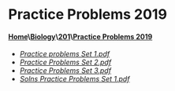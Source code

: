 # Practice Problems 2019
#### [Home](..\..\..)\\[Biology](..\..)\\[201](..)\\[Practice Problems 2019]()
- [_Practice problems Set 1.pdf_](Practice%20problems%20Set%201.pdf)
- [_Practice Problems Set 2.pdf_](Practice%20Problems%20Set%202.pdf)
- [_Practice Problems Set 3.pdf_](Practice%20Problems%20Set%203.pdf)
- [_Solns Practice Problems Set 1.pdf_](Solns%20Practice%20Problems%20Set%201.pdf)
